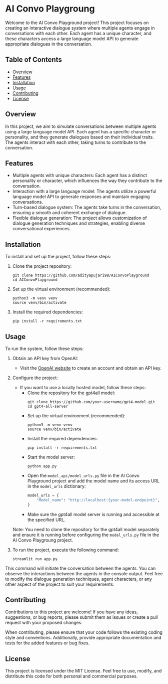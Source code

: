# AI Convo Playgroung

Welcome to the AI Convo Playground project! This project focuses on creating an interactive dialogue system where multiple agents engage in conversations with each other. Each agent has a unique character, and these characters access a large language model API to generate appropriate dialogues in the conversation.

## Table of Contents

- [Overview](#overview)
- [Features](#features)
- [Installation](#installation)
- [Usage](#usage)
- [Contributing](#contributing)
- [License](#license)

## Overview

In this project, we aim to simulate conversations between multiple agents using a large language model API. Each agent has a specific character or personality, and they generate dialogues based on their individual traits. The agents interact with each other, taking turns to contribute to the conversation.

## Features

- Multiple agents with unique characters: Each agent has a distinct personality or character, which influences the way they contribute to the conversation.
- Interaction with a large language model: The agents utilize a powerful language model API to generate responses and maintain engaging conversations.
- Turn-based dialogue system: The agents take turns in the conversation, ensuring a smooth and coherent exchange of dialogue.
- Flexible dialogue generation: The project allows customization of dialogue generation techniques and strategies, enabling diverse conversational experiences.

## Installation

To install and set up the project, follow these steps:

1. Clone the project repository:

   ```shell
   git clone https://github.com/adityapujari98/AIConvoPlayground
   cd AIConvoPlayground

2. Set up the virtual environment (recommended):

    ```shell
   python3 -m venv venv
   source venv/bin/activate

3. Install the required dependencies:
   ```shell
   pip install -r requirements.txt

## Usage
To run the system, follow these steps:
1. Obtain an API key from OpenAI:
   
   - Visit the [OpenAI website](https://platform.openai.com/account/api-keys) to create an account and obtain an API key.

2. Configure the project:

   - If you want to use a locally hosted model, follow these steps:
     - Clone the repository for the gpt4all model:
       ```shell
       git clone https://github.com/your-username/gpt4-model.git
       cd gpt4-all-server
       ```
     - Set up the virtual environment (recommended):
       ```shell
       python3 -m venv venv
       source venv/bin/activate
       ```
     - Install the required dependencies:
       ```shell
       pip install -r requirements.txt
       ```
     - Start the model server:
       ```shell
       python app.py
       ```
     - Open the `model_api/model_urls.py` file in the AI Convo Playground project and add the model name and its access URL in the `model_urls` dictionary:
       ```python
       model_urls = {
           "Model_name": "http://localhost:{your-model-endpoint}",
       }
       ```
     - Make sure the gpt4all model server is running and accessible at the specified URL.

   Note: You need to clone the repository for the gpt4all model separately and ensure it is running before configuring the `model_urls.py` file in the AI Convo Playgroung project.

3. To run the project, execute the following command:
   ```shell
   streamlit run app.py
   ```

This command will initiate the conversation between the agents. You can observe the interactions between the agents in the console output. Feel free to modify the dialogue generation techniques, agent characters, or any other aspect of the project to suit your requirements.

## Contributing
Contributions to this project are welcome! If you have any ideas, suggestions, or bug reports, please submit them as issues or create a pull request with your proposed changes.

When contributing, please ensure that your code follows the existing coding style and conventions. Additionally, provide appropriate documentation and tests for the added features or bug fixes.

## License
This project is licensed under the MIT License. Feel free to use, modify, and distribute this code for both personal and commercial purposes.